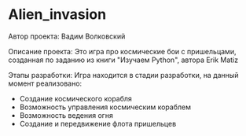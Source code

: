 # Alien_invasion
Автор проекта: Вадим Волковский

Описание проекта:
Это игра про космические бои с пришельцами, созданная по заданию из книги "Изучаем Python", автора Erik Matiz 

Этапы разработки:
Игра находится в стадии разработки, на данный момент реализовано:
- Создание космического корабля
- Возможность управления космическим кораблем
- Возможность ведения огня
- Создание и передвижение флота пришельцев
